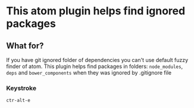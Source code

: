 # This atom plugin helps find ignored packages

## What for?
If you have git ignored folder of dependencies you can't use default fuzzy finder of atom. This plugin helps find packages in folders: `node_modules`, `deps` and `bower_components` when they was ignored by .gitignore file

### Keystroke
`ctr-alt-e`
